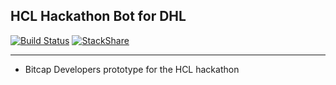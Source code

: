 ## HCL Hackathon Bot for DHL ##
 [![Build Status](https://travis-ci.org/Bitcap-Developers/messenger-bot.svg?branch=master)](https://travis-ci.org/Bitcap-Developers/messenger-bot)
 [![StackShare](https://img.shields.io/badge/tech-stack-0690fa.svg?style=flat)](https://stackshare.io/icancode23/bitcap-developers-dhl-bot)

----------

 - Bitcap Developers prototype for the HCL hackathon


